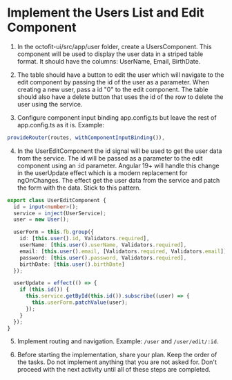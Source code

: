 # Implement the Users List and Edit Component

1. In the octofit-ui/src/app/user folder, create a UsersComponent. This component will be used to display the user data in a striped table format. It should have the columns: UserName, Email, BirthDate.

2. The table should have a button to edit the user which will navigate to the edit component by passing the id of the user as a parameter. When creating a new user, pass a id "0" to the edit component. The table should also have a delete button that uses the id of the row to delete the user using the service.

3. Configure component input binding app.config.ts but leave the rest of app.config.ts as it is. Example:

```typescript
provideRouter(routes, withComponentInputBinding()),
```

4. In the UserEditComponent the id signal will be used to get the user data from the service. The id will be passed as a parameter to the edit component using an :id parameter. Angular 19+ will handle this change in the userUpdate effect which is a modern replacement for ngOnChanges. The effect get the user data from the service and patch the form with the data. Stick to this pattern.

```typescript
export class UserEditComponent {
  id = input<number>();
  service = inject(UserService);
  user = new User();

  userForm = this.fb.group({
    id: [this.user().id, Validators.required],
    userName: [this.user().userName, Validators.required],
    email: [this.user().email, [Validators.required, Validators.email]],
    password: [this.user().password, Validators.required],
    birthDate: [this.user().birthDate]
  });

  userUpdate = effect(() => {
    if (this.id()) {
      this.service.getById(this.id()).subscribe((user) => {
        this.userForm.patchValue(user);
      });
    }
  });
}
```

5. Implement routing and navigation. Example: `/user` and `/user/edit/:id`.

6. Before starting the implementation, share your plan. Keep the order of the tasks. Do not implement anything that you are not asked for. Don't proceed with the next activity until all of these steps are completed.
